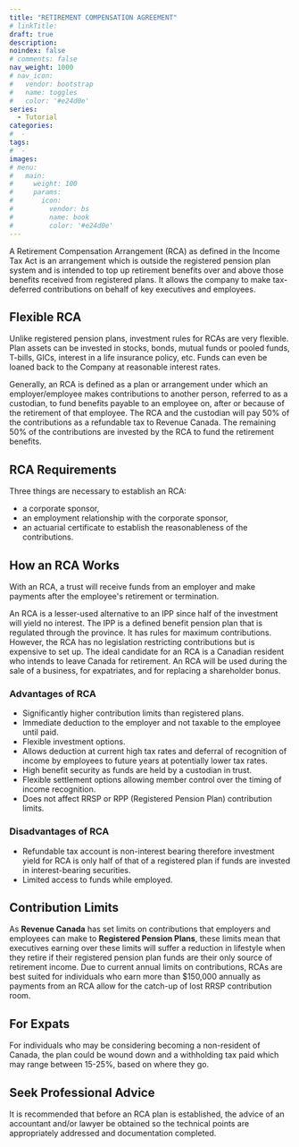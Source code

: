 ```yaml
---
title: "RETIREMENT COMPENSATION AGREEMENT"
# linkTitle:
draft: true
description: 
noindex: false
# comments: false
nav_weight: 1000
# nav_icon:
#   vendor: bootstrap
#   name: toggles
#   color: '#e24d0e'
series:
  - Tutorial
categories:
#  - 
tags:
#  - 
images:
# menu:
#   main:
#     weight: 100
#     params:
#       icon:
#         vendor: bs
#         name: book
#         color: '#e24d0e'
---
```


A Retirement Compensation Arrangement (RCA) as defined in the Income Tax Act is an arrangement which is outside the registered pension plan system and is intended to top up retirement benefits over and above those benefits received from registered plans. It allows the company to make tax-deferred contributions on behalf of key executives and employees.

<!--more-->
## Flexible RCA

Unlike registered pension plans, investment rules for RCAs are very flexible. Plan assets can be invested in stocks, bonds, mutual funds or pooled funds, T-bills, GICs, interest in a life insurance policy, etc. Funds can even be loaned back to the Company at reasonable interest rates.

Generally, an RCA is defined as a plan or arrangement under which an employer/employee makes contributions to another person, referred to as a custodian, to fund benefits payable to an employee on, after or because of the retirement of that employee. The RCA and the custodian will pay 50% of the contributions as a refundable tax to Revenue Canada. The remaining 50% of the contributions are invested by the RCA to fund the retirement benefits.

## RCA Requirements 

Three things are necessary to establish an RCA: 

- a corporate sponsor,
- an employment relationship with the corporate sponsor,
- an actuarial certificate to establish the reasonableness of the contributions.

## How an RCA Works

With an RCA, a trust will receive funds from an employer and make payments after the employee's retirement or termination.

An RCA is a lesser-used alternative to an IPP since half of the investment will yield no interest. The IPP is a defined benefit pension plan that is regulated through the province.  It has rules for maximum contributions.  However, the RCA has no legislation restricting contributions but is expensive to set up.  The ideal candidate for an RCA is a Canadian resident who intends to leave Canada for retirement. An RCA will be used during the sale of a business, for expatriates, and for replacing a shareholder bonus.

### Advantages of RCA

- Significantly higher contribution limits than registered plans.
- Immediate deduction to the employer and not taxable to the employee until paid.
- Flexible investment options.
- Allows deduction at current high tax rates and deferral of recognition of income by employees to future years at potentially lower tax rates.
- High benefit security as funds are held by a custodian in trust.
- Flexible settlement options allowing member control over the timing of income recognition.
- Does not affect RRSP or RPP (Registered Pension Plan) contribution limits.

### Disadvantages of RCA

- Refundable tax account is non-interest bearing therefore investment yield for RCA is only half of that of a registered plan if funds are invested in interest-bearing securities.
- Limited access to funds while employed.

## Contribution Limits

As **Revenue Canada** has set limits on contributions that employers and employees can make to **Registered Pension Plans**, these limits mean that executives earning over these limits will suffer a reduction in lifestyle when they retire if their registered pension plan funds are their only source of retirement income. Due to current annual limits on contributions, RCAs are best suited for individuals who earn more than $150,000 annually as payments from an RCA allow for the catch-up of lost RRSP contribution room.

## For Expats

For individuals who may be considering becoming a non-resident of Canada, the plan could be wound down and a withholding tax paid which may range between 15-25%, based on where they go.

## Seek Professional Advice

It is recommended that before an RCA plan is established, the advice of an accountant and/or lawyer be obtained so the technical points are appropriately addressed and documentation completed.
